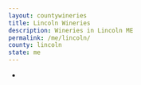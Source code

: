 ```yaml
---
layout: countywineries
title: Lincoln Wineries
description: Wineries in Lincoln ME
permalink: /me/lincoln/
county: lincoln
state: me
---
```

-
